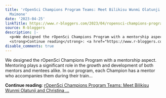 ```yaml
---
title: 'rOpenSci Champions Program Teams: Meet Bilikisu Wunmi Olatunji and Christina
  Maimone'
date: '2023-04-25'
linkTitle: https://www.r-bloggers.com/2023/04/ropensci-champions-program-teams-meet-bilikisu-wunmi-olatunji-and-christina-maimone/
source: R-bloggers
description: |-
  <p>We designed the rOpenSci Champions Program with a mentorship aspect. Mentoring plays a significant role in the growth and development of both mentors and mentees alike. In our program, each Champion has a mentor who accompanies them during their train...</p>
  <strong>Continue reading</strong>: <a href="https://www.r-bloggers.com/2023/04/ropensci-champions-program-teams-meet-bilikisu-wunmi-olatunji-and-christina-maimone/">rOpenSci Champions Program Teams: Meet Bilikisu Wunmi Olatunji and Christina ...
disable_comments: true
---
```

<p>We designed the rOpenSci Champions Program with a mentorship aspect. Mentoring plays a significant role in the growth and development of both mentors and mentees alike. In our program, each Champion has a mentor who accompanies them during their train...</p>
<strong>Continue reading</strong>: <a href="https://www.r-bloggers.com/2023/04/ropensci-champions-program-teams-meet-bilikisu-wunmi-olatunji-and-christina-maimone/">rOpenSci Champions Program Teams: Meet Bilikisu Wunmi Olatunji and Christina ...